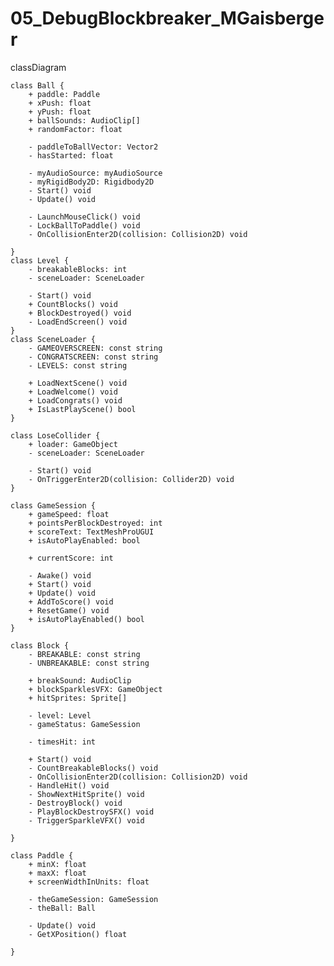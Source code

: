 # 05_DebugBlockbreaker_MGaisberger
classDiagram
  
    class Ball {
        + paddle: Paddle
        + xPush: float
        + yPush: float
        + ballSounds: AudioClip[]
        + randomFactor: float

        - paddleToBallVector: Vector2
        - hasStarted: float

        - myAudioSource: myAudioSource
        - myRigidBody2D: Rigidbody2D
        - Start() void
        - Update() void

        - LaunchMouseClick() void
        - LockBallToPaddle() void
        - OnCollisionEnter2D(collision: Collision2D) void

    }
    class Level {
        - breakableBlocks: int
        - sceneLoader: SceneLoader

        - Start() void
        + CountBlocks() void
        + BlockDestroyed() void
        - LoadEndScreen() void
    }
    class SceneLoader {
        - GAMEOVERSCREEN: const string
        - CONGRATSCREEN: const string
        - LEVELS: const string

        + LoadNextScene() void
        + LoadWelcome() void
        + LoadCongrats() void
        + IsLastPlayScene() bool
    }

    class LoseCollider {
        + loader: GameObject
        - sceneLoader: SceneLoader

        - Start() void
        - OnTriggerEnter2D(collision: Collider2D) void
    }

    class GameSession {
        + gameSpeed: float
        + pointsPerBlockDestroyed: int
        + scoreText: TextMeshProUGUI
        + isAutoPlayEnabled: bool

        + currentScore: int

        - Awake() void
        + Start() void
        + Update() void
        + AddToScore() void
        + ResetGame() void
        + isAutoPlayEnabled() bool
    }

    class Block {
        - BREAKABLE: const string
        - UNBREAKABLE: const string 

        + breakSound: AudioClip
        + blockSparklesVFX: GameObject
        + hitSprites: Sprite[]

        - level: Level
        - gameStatus: GameSession

        - timesHit: int 

        + Start() void
        - CountBreakableBlocks() void
        - OnCollisionEnter2D(collision: Collision2D) void
        - HandleHit() void
        - ShowNextHitSprite() void
        - DestroyBlock() void
        - PlayBlockDestroySFX() void
        - TriggerSparkleVFX() void

    }

    class Paddle {
        + minX: float
        + maxX: float
        + screenWidthInUnits: float

        - theGameSession: GameSession
        - theBall: Ball

        - Update() void
        - GetXPosition() float

    }
